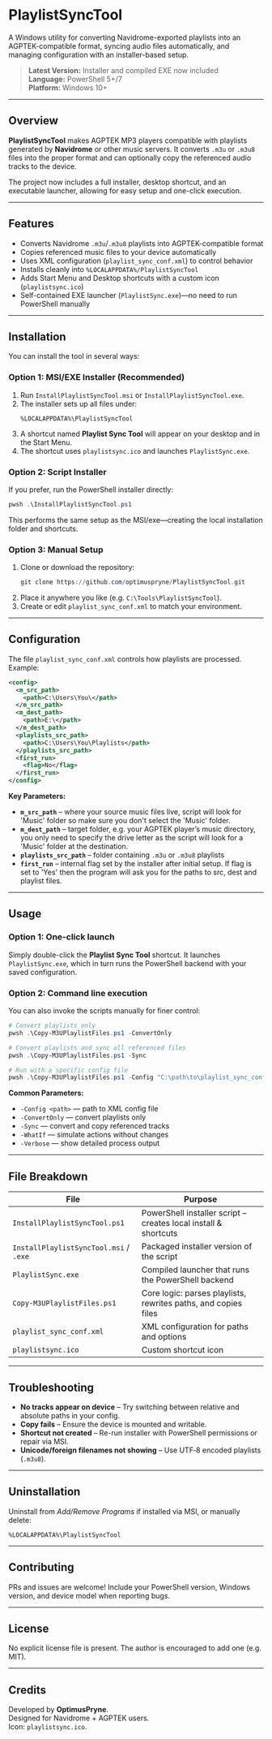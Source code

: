 # PlaylistSyncTool

A Windows utility for converting Navidrome-exported playlists into an AGPTEK-compatible format, syncing audio files automatically, and managing configuration with an installer-based setup.

> **Latest Version:** Installer and compiled EXE now included  
> **Language:** PowerShell 5+/7  
> **Platform:** Windows 10+

---

## Overview
**PlaylistSyncTool** makes AGPTEK MP3 players compatible with playlists generated by **Navidrome** or other music servers. It converts `.m3u` or `.m3u8` files into the proper format and can optionally copy the referenced audio tracks to the device.

The project now includes a full installer, desktop shortcut, and an executable launcher, allowing for easy setup and one-click execution.

---

## Features
- Converts Navidrome `.m3u`/`.m3u8` playlists into AGPTEK-compatible format
- Copies referenced music files to your device automatically
- Uses XML configuration (`playlist_sync_conf.xml`) to control behavior
- Installs cleanly into `%LOCALAPPDATA%/PlaylistSyncTool`
- Adds Start Menu and Desktop shortcuts with a custom icon (`playlistsync.ico`)
- Self-contained EXE launcher (`PlaylistSync.exe`)—no need to run PowerShell manually

---

## Installation
You can install the tool in several ways:

### **Option 1: MSI/EXE Installer (Recommended)**
1. Run `InstallPlaylistSyncTool.msi` or `InstallPlaylistSyncTool.exe`.
2. The installer sets up all files under:
   ```
   %LOCALAPPDATA%\PlaylistSyncTool
   ```
3. A shortcut named **Playlist Sync Tool** will appear on your desktop and in the Start Menu.
4. The shortcut uses `playlistsync.ico` and launches `PlaylistSync.exe`.

### **Option 2: Script Installer**
If you prefer, run the PowerShell installer directly:
```powershell
pwsh .\InstallPlaylistSyncTool.ps1
```
This performs the same setup as the MSI/exe—creating the local installation folder and shortcuts.

### **Option 3: Manual Setup**
1. Clone or download the repository:
   ```powershell
   git clone https://github.com/optimuspryne/PlaylistSyncTool.git
   ```
2. Place it anywhere you like (e.g. `C:\Tools\PlaylistSyncTool`).
3. Create or edit `playlist_sync_conf.xml` to match your environment.

---

## Configuration
The file `playlist_sync_conf.xml` controls how playlists are processed. Example:
```xml
<config>
  <m_src_path>
    <path>C:\Users\You\</path>
  </m_src_path>
  <m_dest_path>
    <path>E:\</path>
  </m_dest_path>
  <playlists_src_path>
    <path>C:\Users\You\Playlists</path>
  </playlists_src_path>
  <first_run>
    <flag>No</flag>
  </first_run>
</config>
```

**Key Parameters:**
- **`m_src_path`** – where your source music files live, script will look for 'Music' folder so make sure you don't select the 'Music' folder.
- **`m_dest_path`** – target folder, e.g. your AGPTEK player’s music directory, you only need to specify the drive letter as the script will look for a 'Music' folder at the destination.
- **`playlists_src_path`** – folder containing `.m3u` or `.m3u8` playlists
- **`first_run`** – internal flag set by the installer after initial setup.  If flag is set to 'Yes' then the program will ask you for the paths to src, dest and playlist files.

---

## Usage
### **Option 1: One-click launch**
Simply double-click the **Playlist Sync Tool** shortcut. It launches `PlaylistSync.exe`, which in turn runs the PowerShell backend with your saved configuration.

### **Option 2: Command line execution**
You can also invoke the scripts manually for finer control:
```powershell
# Convert playlists only
pwsh .\Copy-M3UPlaylistFiles.ps1 -ConvertOnly

# Convert playlists and sync all referenced files
pwsh .\Copy-M3UPlaylistFiles.ps1 -Sync

# Run with a specific config file
pwsh .\Copy-M3UPlaylistFiles.ps1 -Config "C:\path\to\playlist_sync_conf.xml"
```

**Common Parameters:**
- `-Config <path>` — path to XML config file
- `-ConvertOnly` — convert playlists only
- `-Sync` — convert and copy referenced tracks
- `-WhatIf` — simulate actions without changes
- `-Verbose` — show detailed process output

---

## File Breakdown
| File | Purpose |
|------|----------|
| `InstallPlaylistSyncTool.ps1` | PowerShell installer script – creates local install & shortcuts |
| `InstallPlaylistSyncTool.msi` / `.exe` | Packaged installer version of the script |
| `PlaylistSync.exe` | Compiled launcher that runs the PowerShell backend |
| `Copy-M3UPlaylistFiles.ps1` | Core logic: parses playlists, rewrites paths, and copies files |
| `playlist_sync_conf.xml` | XML configuration for paths and options |
| `playlistsync.ico` | Custom shortcut icon |

---

## Troubleshooting
- **No tracks appear on device** – Try switching between relative and absolute paths in your config.
- **Copy fails** – Ensure the device is mounted and writable.
- **Shortcut not created** – Re-run installer with PowerShell permissions or repair via MSI.
- **Unicode/foreign filenames not showing** – Use UTF‑8 encoded playlists (`.m3u8`).

---

## Uninstallation
Uninstall from *Add/Remove Programs* if installed via MSI, or manually delete:
```
%LOCALAPPDATA%\PlaylistSyncTool
```

---

## Contributing
PRs and issues are welcome! Include your PowerShell version, Windows version, and device model when reporting bugs.

---

## License
No explicit license file is present. The author is encouraged to add one (e.g. MIT).

---

## Credits
Developed by **OptimusPryne**.  
Designed for Navidrome + AGPTEK users.  
Icon: `playlistsync.ico`.

